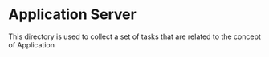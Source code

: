 # Application Server

This directory is used to collect a set of tasks that are related to the concept of Application
